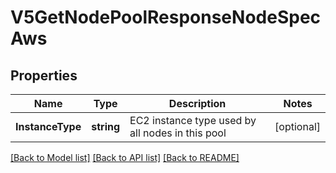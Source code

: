 # V5GetNodePoolResponseNodeSpecAws

## Properties

Name | Type | Description | Notes
------------ | ------------- | ------------- | -------------
**InstanceType** | **string** | EC2 instance type used by all nodes in this pool  | [optional] 

[[Back to Model list]](../README.md#documentation-for-models) [[Back to API list]](../README.md#documentation-for-api-endpoints) [[Back to README]](../README.md)


